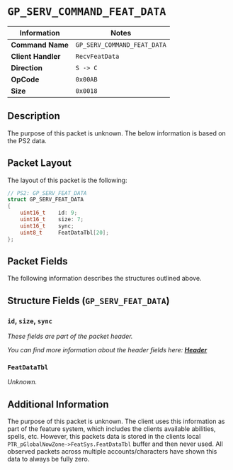 # `GP_SERV_COMMAND_FEAT_DATA`

| Information               | Notes |
|---                        |---    |
| **Command Name**          | `GP_SERV_COMMAND_FEAT_DATA` |
| **Client Handler**        | `RecvFeatData` |
| **Direction**             | `S -> C` |
| **OpCode**                | `0x00AB` |
| **Size**                  | `0x0018` |

## Description

The purpose of this packet is unknown. The below information is based on the PS2 data.

## Packet Layout

The layout of this packet is the following:

```cpp
// PS2: GP_SERV_FEAT_DATA
struct GP_SERV_FEAT_DATA
{
    uint16_t    id: 9;
    uint16_t    size: 7;
    uint16_t    sync;
    uint8_t     FeatDataTbl[20];
};
```

## Packet Fields

The following information describes the structures outlined above.

## Structure Fields (`GP_SERV_FEAT_DATA`)

### `id`, `size`, `sync`

_These fields are part of the packet header._

_You can find more information about the header fields here: [**Header**](/world/server/Header.md)_

### `FeatDataTbl`

_Unknown._

## Additional Information

The purpose of this packet is unknown. The client uses this information as part of the feature system, which includes the clients available abilities, spells, etc. However, this packets data is stored in the clients local `PTR_pGlobalNowZone->FeatSys.FeatDataTbl` buffer and then never used. All observed packets across multiple accounts/characters have shown this data to always be fully zero.
